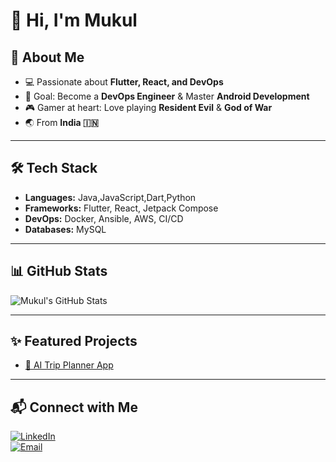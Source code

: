 # 👋 Hi, I'm Mukul  


## 🚀 About Me  
- 💻 Passionate about **Flutter, React, and DevOps**  
- 🎯 Goal: Become a **DevOps Engineer** & Master **Android Development**  
- 🎮 Gamer at heart: Love playing **Resident Evil** & **God of War**  
- 🌏 From **India 🇮🇳**

---

## 🛠️ Tech Stack  
- **Languages:** Java,JavaScript,Dart,Python 
- **Frameworks:** Flutter, React, Jetpack Compose  
- **DevOps:** Docker, Ansible, AWS, CI/CD  
- **Databases:** MySQL 

---

## 📊 GitHub Stats  
![Mukul's GitHub Stats](https://github-readme-stats.vercel.app/api?username=CodeXMukul&show_icons=true&theme=tokyonight)  

---

## ✨ Featured Projects  
- [🤖 AI Trip Planner App](https://github.com/CodeXMukul/ai-trip-planner)  
---

## 📬 Connect with Me  
[![LinkedIn](https://img.shields.io/badge/LinkedIn-blue?style=flat&logo=linkedin)](https://www.linkedin.com/in/mukul74)  
[![Email](https://img.shields.io/badge/Email-mukulkashyapk%40gmail.com-red?style=flat&logo=gmail)](mailto:mukulkashyapk@gmail.com)    
